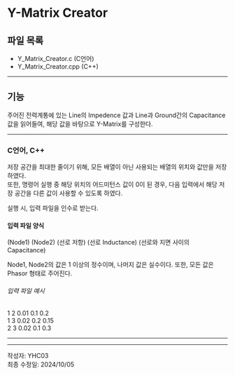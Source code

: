 # Y-Matrix Creator

## 파일 목록
- Y_Matrix_Creator.c (C언어) 
- Y_Matrix_Creator.cpp (C++) 

---
## 기능
주어진 전력계통에 있는 Line의 Impedence 값과 Line과 Ground간의 Capacitance 값을 읽어들여, 해당 값을 바탕으로 Y-Matrix를 구성한다.  

---
### C언어, C++
저장 공간을 최대한 줄이기 위해, 모든 배열이 아닌 사용되는 배열의 위치와 값만을 저장하였다.  
또한, 명령어 실행 중 해당 위치의 어드미턴스 값이 0이 된 경우, 다음 입력에서 해당 저장 공간을 다른 값이 사용할 수 있도록 하였다.  
  
실행 시, 입력 파일을 인수로 받는다.  

#### 입력 파일 양식
(Node1) (Node2) (선로 저항) (선로 Inductance) (선로와 지면 사이의 Capacitance)  
  
Node1, Node2의 값은 1 이상의 정수이며, 나머지 값은 실수이다. 또한, 모든 값은 Phasor 형태로 주어진다.  

###### 입력 파일 예시
1 2 0.01 0.1 0.2  
1 3 0.02 0.2 0.15  
2 3 0.02 0.1 0.3  

---
  

---
작성자: YHC03  
최종 수정일: 2024/10/05  